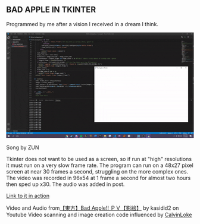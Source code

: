 ## BAD APPLE IN TKINTER

Programmed by me after a vision I received in a dream I think.

![TKinter baby](demo.gif)

Song by ZUN

Tkinter does not want to be used as a screen, so if run at "high" resolutions it must run on a very slow frame rate. The program can run on a 48x27 pixel screen at near 30 frames a second, struggling on the more complex ones. The video was recorded in 96x54 at 1 frame a second for almost two hours then sped up x30. The audio was added in post.

[Link to it in action](https://www.youtube.com/watch?v=BXXK-gjdCPk)

Video and Audio from[【東方】Bad Apple!! ＰＶ【影絵】](https://www.youtube.com/watch?v=FtutLA63Cp8&ab_channel=kasidid2) by kasidid2 on Youtube
Video scanning and image creation code influenced by [CalvinLoke](https://github.com/CalvinLoke/bad-apple)
